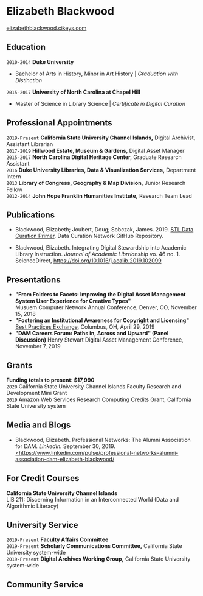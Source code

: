 
# Elizabeth Blackwood

<div id="webaddress">
<a href="elizabethblackwood.cikeys.com">elizabethblackwood.cikeys.com</a>
</div>

## Education

`2010-2014`
__Duke University__
- Bachelor of Arts in History, Minor in Art History | *Graduation with Distinction*

`2015-2017`
__University of North Carolina at Chapel Hill__
- Master of Science in Library Science | *Certificate in Digital Curation*

## Professional Appointments
`2019-Present` 
__California State University Channel Islands,__ Digital Archivist, Assistant Librarian   
`2017-2019` __Hillwood Estate, Museum & Gardens,__ Digital Asset Manager   
`2015-2017` __North Carolina Digital Heritage Center,__ Graduate Research Assistant  
`2016` __Duke University Libraries, Data & Visualization Services,__ Department Intern   
`2013` __Library of Congress, Geography & Map Division,__ Junior Research Fellow   
`2012-2014` __John Hope Franklin Humanities Institute,__ Research Team Lead   


## Publications
- Blackwood, Elizabeth; Joubert, Doug; Sobczak, James. 2019. <a href="https://github.com/DataCurationNetwork/data-primers/blob/master/STL%20Data%20Curation%20Primer/STL-data-curation-primer.md">STL Data Curation Primer</a>. Data Curation Network GitHub Repository.

- Blackwood, Elizabeth. Integrating Digital Stewardship into Academic Library Instruction. *Journal of Academic Librrianship* vo. 46 no. 1. ScienceDirect, <a href="https://doi.org/10.1016/j.acalib.2019.102099">https://doi.org/10.1016/j.acalib.2019.102099</a>

## Presentations
- **"From Folders to Facets: Improving the Digital Asset Management System User Experience for Creative Types"**   
  Musuem Computer Network Annual Conference, Denver, CO, November 15, 2018
- **"Fostering an Institutional Awareness for Copyright and Licensing"**
  <a href="https://bpexchange.wordpress.com/2019-conference/2019-schedule/">Best Practices Exchange</a>, Columbus, OH, April 29, 2019
- **"DAM Careers Forum: Paths in, Across and Upward" (Panel Discussion)**
  Henry Stewart Digital Asset Management Conference, November 7, 2019

## Grants
**Funding totals to present: $17,990**   
`2020` California State University Channel Islands Faculty Research and Development Mini Grant   
`2019` Amazon Web Services Research Computing Credits Grant, California State University system  
 

## Media and Blogs
- Blackwood, Elizabeth. Professional Networks: The Alumni Association for DAM. *LinkedIn.* September 30, 2019. <a href= "https://www.linkedin.com/pulse/professional-networks-alumni-association-dam-elizabeth-blackwood/"><https://www.linkedin.com/pulse/professional-networks-alumni-association-dam-elizabeth-blackwood/</a>

## For Credit Courses
**California State University Channel Islands**   
LIB 211: Discerning Information in an Interconnected World (Data and Algorithmic Literacy)

## University Service
`2019-Present` **Faculty Affairs Committee**   
`2019-Present` **Scholarly Communications Committee,** California State University system-wide   
`2019-Present` **Digital Archives Working Group,** California State University system-wide   

## Community Service


<!-- ### Footer

Last updated: May 2013 -->


